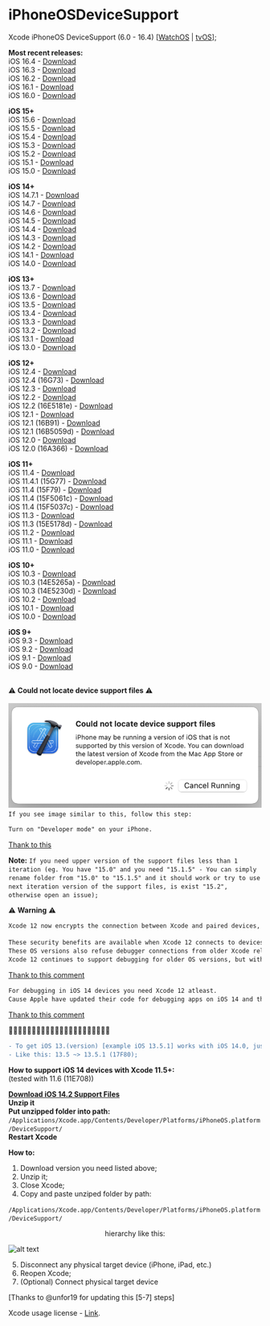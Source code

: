 # iPhoneOSDeviceSupport
Xcode iPhoneOS DeviceSupport (6.0 - 16.4)
[[WatchOS](https://github.com/filsv/watchOSDeviceSupport) | [tvOS](https://github.com/filsv/TVOSDeviceSupport)];

**Most recent releases:**</br>
iOS 16.4 - [Download](https://github.com/filsv/iOSDeviceSupport/raw/master/16.4.zip) </br>
iOS 16.3 - [Download](https://github.com/filsv/iOSDeviceSupport/raw/master/16.3.zip) </br>
iOS 16.2 - [Download](https://github.com/filsv/iOSDeviceSupport/raw/master/16.2.zip) </br>
iOS 16.1 - [Download](https://github.com/filsv/iOSDeviceSupport/raw/master/16.1.zip) </br>
iOS 16.0 - [Download](https://github.com/filsv/iOSDeviceSupport/raw/master/16.0.zip) </br>

**iOS 15+**</br>
iOS 15.6 - [Download](https://github.com/filsv/iOSDeviceSupport/raw/master/15.6.zip) </br>
iOS 15.5 - [Download](https://github.com/filsv/iOSDeviceSupport/raw/master/15.5.zip) </br>
iOS 15.4 - [Download](https://github.com/filsv/iOSDeviceSupport/raw/master/15.4.zip) </br>
iOS 15.3 - [Download](https://github.com/filsv/iOSDeviceSupport/raw/master/15.3.zip) </br>
iOS 15.2 - [Download](https://github.com/filsv/iOSDeviceSupport/raw/master/15.2.zip) </br>
iOS 15.1 - [Download](https://github.com/filsv/iOSDeviceSupport/raw/master/15.1.zip) </br>
iOS 15.0 - [Download](https://github.com/filsv/iOSDeviceSupport/raw/master/15.0.zip) </br>

**iOS 14+**</br>
iOS 14.7.1 - [Download](https://github.com/filsv/iOSDeviceSupport/raw/master/14.7.1.zip) </br>
iOS 14.7 - [Download](https://github.com/filsv/iOSDeviceSupport/raw/master/14.7.zip) </br>
iOS 14.6 - [Download](https://github.com/filsv/iOSDeviceSupport/raw/master/14.6.zip) </br>
iOS 14.5 - [Download](https://github.com/filsv/iOSDeviceSupport/raw/master/14.5.zip) </br>
iOS 14.4 - [Download](https://github.com/filsv/iOSDeviceSupport/raw/master/14.4.zip) </br>
iOS 14.3 - [Download](https://github.com/filsv/iOSDeviceSupport/raw/master/14.3.zip) </br>
iOS 14.2 - [Download](https://github.com/filsv/iOSDeviceSupport/raw/master/14.2.zip) </br>
iOS 14.1 - [Download](https://github.com/filsv/iOSDeviceSupport/raw/master/14.1.zip) </br>
iOS 14.0 - [Download](https://github.com/filsv/iOSDeviceSupport/raw/master/14.0.zip) </br>

**iOS 13+**</br>
iOS 13.7 - [Download](https://github.com/filsv/iOSDeviceSupport/raw/master/13.7.zip) </br>
iOS 13.6 - [Download](https://github.com/filsv/iOSDeviceSupport/raw/master/13.6.zip) </br>
iOS 13.5 - [Download](https://github.com/filsv/iOSDeviceSupport/raw/master/13.5.zip) </br>
iOS 13.4 - [Download](https://github.com/filsv/iOSDeviceSupport/raw/master/13.4.zip) </br>
iOS 13.3 - [Download](https://github.com/filsv/iOSDeviceSupport/raw/master/13.3.zip) </br>
iOS 13.2 - [Download](https://github.com/filsv/iOSDeviceSupport/raw/master/13.2.zip) </br>
iOS 13.1 - [Download](https://github.com/filsv/iOSDeviceSupport/raw/master/13.1.zip) </br>
iOS 13.0 - [Download](https://github.com/filsv/iOSDeviceSupport/raw/master/13.0.zip) </br>

**iOS 12+**</br>
iOS 12.4 - [Download](https://github.com/filsv/iOSDeviceSupport/raw/master/12.4.zip) </br>
iOS 12.4 (16G73) - [Download](https://github.com/filsv/iOSDeviceSupport/raw/master/12.4%20(16G73).zip) </br>
iOS 12.3 - [Download](https://github.com/filsv/iOSDeviceSupport/raw/master/12.3.zip) </br>
iOS 12.2 - [Download](https://github.com/filsv/iOSDeviceSupport/raw/master/12.2.zip) </br>
iOS 12.2 (16E5181e) - [Download](https://github.com/filsv/iOSDeviceSupport/raw/master/12.1%20(16B91).zip) </br>
iOS 12.1 - [Download](https://github.com/filsv/iOSDeviceSupport/raw/master/12.1.zip) </br>
iOS 12.1 (16B91) - [Download](https://github.com/filsv/iOSDeviceSupport/raw/master/12.1%20(16B91).zip) </br>
iOS 12.1 (16B5059d) - [Download](https://github.com/filsv/iOSDeviceSupport/raw/master/12.1%20(16B5059d).zip) </br>
iOS 12.0 - [Download](https://github.com/filsv/iOSDeviceSupport/raw/master/12.0.zip) </br>
iOS 12.0 (16A366) - [Download](https://github.com/filsv/iOSDeviceSupport/raw/master/12.0%20(16A366).zip) </br>

**iOS 11+**</br>
iOS 11.4 - [Download](https://github.com/filsv/iOSDeviceSupport/raw/master/11.4.zip) </br>
iOS 11.4.1 (15G77) - [Download](https://github.com/filsv/iOSDeviceSupport/raw/master/11.4.1%20(15G77).zip) </br>
iOS 11.4 (15F79) - [Download](https://github.com/filsv/iOSDeviceSupport/raw/master/11.4%20(15F79).zip) </br>
iOS 11.4 (15F5061c) - [Download](https://github.com/filsv/iOSDeviceSupport/raw/master/11.4%20(15F5061c).zip) </br>
iOS 11.4 (15F5037c) - [Download](https://github.com/filsv/iOSDeviceSupport/raw/master/11.4%20(15F5037c).zip) </br>
iOS 11.3 - [Download](https://github.com/filsv/iOSDeviceSupport/raw/master/11.3.zip) </br>
iOS 11.3 (15E5178d) - [Download](https://github.com/filsv/iOSDeviceSupport/raw/master/11.3%20(15E5178d).zip) </br>
iOS 11.2 - [Download](https://github.com/filsv/iOSDeviceSupport/raw/master/11.2.zip) </br>
iOS 11.1 - [Download](https://github.com/filsv/iOSDeviceSupport/raw/master/11.1.zip) </br>
iOS 11.0 - [Download](https://github.com/filsv/iOSDeviceSupport/raw/master/11.0.zip) </br>

**iOS 10+**</br>
iOS 10.3 - [Download](https://github.com/filsv/iOSDeviceSupport/raw/master/10.3.zip) </br>
iOS 10.3 (14E5265a) - [Download](https://github.com/filsv/iOSDeviceSupport/raw/master/10.3%20(14E5265a).zip) </br>
iOS 10.3 (14E5230d) - [Download](https://github.com/filsv/iOSDeviceSupport/raw/master/10.3%20(14E5230d).zip) </br>
iOS 10.2 - [Download](https://github.com/filsv/iOSDeviceSupport/raw/master/10.2.zip) </br>
iOS 10.1 - [Download](https://github.com/filsv/iOSDeviceSupport/raw/master/10.1.zip) </br>
iOS 10.0 - [Download](https://github.com/filsv/iOSDeviceSupport/raw/master/10.0.zip) </br>


**iOS 9+**</br>
iOS 9.3 - [Download](https://github.com/filsv/iOSDeviceSupport/raw/master/9.3.zip) </br>
iOS 9.2 - [Download](https://github.com/filsv/iOSDeviceSupport/raw/master/9.2.zip) </br>
iOS 9.1 - [Download](https://github.com/filsv/iOSDeviceSupport/raw/master/9.1.zip) </br>
iOS 9.0 - [Download](https://github.com/filsv/iOSDeviceSupport/raw/master/9.0.zip) </br>
</br>

⚠️  **Could not locate device support files** ⚠️
</br>
</br>
![Screenshot](Assets/Could_not-locate_device_support_files.png)
</br>
`If you see image similar to this, follow this step:`
</br>
```diff
Turn on "Developer mode" on your iPhone.
```
[Thank to this]([https://github.com/filsv/iPhoneOSDeviceSupport/issues/76#issuecomment-735321146](https://github.com/filsv/iOSDeviceSupport/issues/147))

**Note:**
`
If you need upper version of the support files less than 1 iteration (eg. You have "15.0" and you need "15.1.5" - You can simply rename folder from "15.0" to "15.1.5" and it should work or try to use next iteration version of the support files, is exist "15.2", otherwise open an issue);
`

⚠️  **Warning** ⚠️
</br>
```diff
Xcode 12 now encrypts the connection between Xcode and paired devices, protecting against an attacker in a privileged network position executing arbitrary code on connected iOS, iPadOS, watchOS, or tvOS devices during a remote debug session. (60386733)

These security benefits are available when Xcode 12 connects to devices running iOS 14, iPadOS 14, watchOS 7, tvOS 14, or later versions.
These OS versions also refuse debugger connections from older Xcode releases.
Xcode 12 continues to support debugging for older OS versions, but without the new encryption.
```
[Thank to this comment](https://github.com/filsv/iPhoneOSDeviceSupport/issues/69#issuecomment-694508149) </br>

```diff
For debugging in iOS 14 devices you need Xcode 12 atleast.
Cause Apple have updated their code for debugging apps on iOS 14 and that is not compatible on older version of Xcode.
```
[Thank to this comment](https://github.com/filsv/iPhoneOSDeviceSupport/issues/76#issuecomment-735321146)

🚩🚩🚩🚩🚩🚩🚩🚩🚩🚩🚩🚩🚩🚩🚩🚩🚩🚩🚩🚩🚩🚩
```diff
- To get iOS 13.(version) [example iOS 13.5.1] works with iOS 14.0, just rename a folder.
- Like this: 13.5 ~> 13.5.1 (17F80);
```

**How to support iOS 14 devices with Xcode 11.5+:**</br> (tested with 11.6 (11E708))

**[Download iOS 14.2 Support Files](/14.2.zip)** </br>
**Unzip it**</br>
**Put unzipped folder into path:**</br>
```/Applications/Xcode.app/Contents/Developer/Platforms/iPhoneOS.platform/DeviceSupport/```</br>
**Restart Xcode**</br>

**How to:**

1) Download version you need listed above;
2) Unzip it;
3) Close Xcode;
4) Copy and paste unziped folder by path:

```/Applications/Xcode.app/Contents/Developer/Platforms/iPhoneOS.platform/DeviceSupport/```

<p align="center">hierarchy like this:</p>

![alt text](/Screen%20Shot%202019-08-02%20at%2015.09.55.png)

5) Disconnect any physical target device (iPhone, iPad, etc.)
6) Reopen Xcode;
7) (Optional) Connect physical target device

[Thanks to @unfor19 for updating this [5-7] steps]</br>

Xcode usage license - [Link](https://www.apple.com/legal/sla/docs/xcode.pdf).
